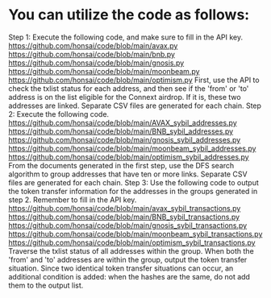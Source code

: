 # You can utilize the code as follows:
Step 1: Execute the following code, and make sure to fill in the API key.
https://github.com/honsai/code/blob/main/avax.py
https://github.com/honsai/code/blob/main/bnb.py
https://github.com/honsai/code/blob/main/gnosis.py
https://github.com/honsai/code/blob/main/moonbeam.py
https://github.com/honsai/code/blob/main/optimism.py
First, use the API to check the txlist status for each address, and then see if the 'from' or 'to' address is on the list eligible for the Connext airdrop. If it is, these two addresses are linked. Separate CSV files are generated for each chain.
Step 2: Execute the following code.
https://github.com/honsai/code/blob/main/AVAX_sybil_addresses.py
https://github.com/honsai/code/blob/main/BNB_sybil_addresses.py
https://github.com/honsai/code/blob/main/gnosis_sybil_addresses.py
https://github.com/honsai/code/blob/main/moonbeam_sybil_addresses.py
https://github.com/honsai/code/blob/main/optimism_sybil_addresses.py
From the documents generated in the first step, use the DFS search algorithm to group addresses that have ten or more links. Separate CSV files are generated for each chain.
Step 3: Use the following code to output the token transfer information for the addresses in the groups generated in step 2. Remember to fill in the API key.
https://github.com/honsai/code/blob/main/avax_sybil_transactions.py
https://github.com/honsai/code/blob/main/BNB_sybil_transactions.py
https://github.com/honsai/code/blob/main/gnosis_sybil_transactions.py
https://github.com/honsai/code/blob/main/moonbeam_sybil_transactions.py
https://github.com/honsai/code/blob/main/optimism_sybil_transactions.py
Traverse the txlist status of all addresses within the group. When both the 'from' and 'to' addresses are within the group, output the token transfer situation. Since two identical token transfer situations can occur, an additional condition is added: when the hashes are the same, do not add them to the output list.
